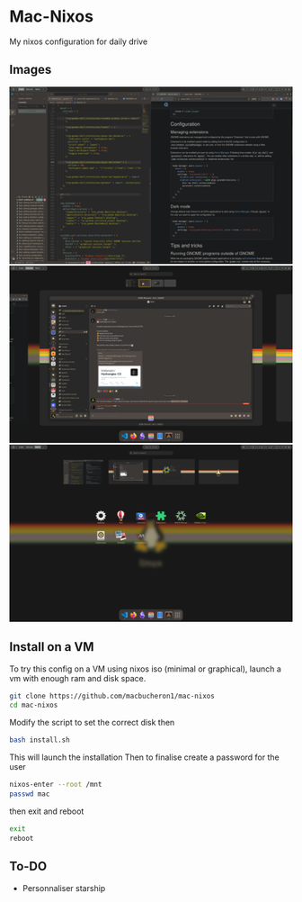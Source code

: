 # Mac-Nixos

My nixos configuration for daily drive

## Images

![screen1](./img/screen1.png)
![screen2](./img/screen2.png)
![screen3](./img/screen3.png)

## Install on a VM

To try this config on a VM using nixos iso (minimal or graphical), launch a vm with enough ram and disk space.
```bash
git clone https://github.com/macbucheron1/mac-nixos
cd mac-nixos
```

Modify the script to set the correct disk then

```bash
bash install.sh
```

This will launch the installation
Then to finalise create a password for the user

```bash
nixos-enter --root /mnt 
passwd mac
```

then exit and reboot
```bash
exit
reboot
```

## To-DO

- Personnaliser starship
